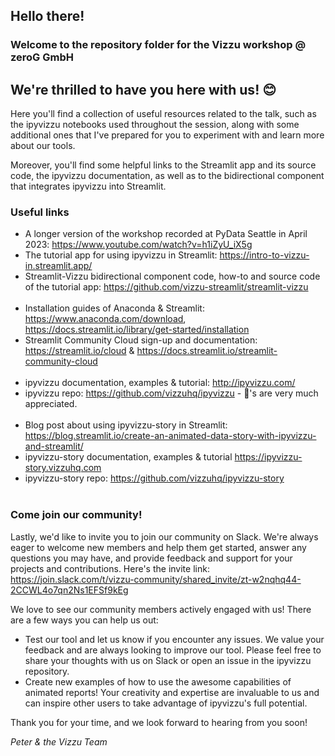 ## Hello there!
### Welcome to the repository folder for the Vizzu workshop @ zeroG GmbH
## We're thrilled to have you here with us! :blush:

Here you'll find a collection of useful resources related to the talk, such as the ipyvizzu notebooks used throughout the session, along with some additional ones that I've prepared for you to experiment with and learn more about our tools.

Moreover, you'll find some helpful links to the Streamlit app and its source code, the ipyvizzu documentation, as well as to the bidirectional component that integrates ipyvizzu into Streamlit.

### Useful links
- A longer version of the workshop recorded at PyData Seattle in April 2023: https://www.youtube.com/watch?v=h1iZyU_iX5g
- The tutorial app for using ipyvizzu in Streamlit: https://intro-to-vizzu-in.streamlit.app/
- Streamlit-Vizzu bidirectional component code, how-to and source code of the tutorial app: https://github.com/vizzu-streamlit/streamlit-vizzu
<br/><br/>
- Installation guides of Anaconda & Streamlit: https://www.anaconda.com/download, https://docs.streamlit.io/library/get-started/installation
- Streamlit Community Cloud sign-up and documentation: https://streamlit.io/cloud & https://docs.streamlit.io/streamlit-community-cloud
<br/><br/>
- ipyvizzu documentation, examples & tutorial: http://ipyvizzu.com/ 
- ipyvizzu repo: https://github.com/vizzuhq/ipyvizzu - :star2:'s are very much appreciated.
<br/><br/>
- Blog post about using ipyvizzu-story in Streamlit: https://blog.streamlit.io/create-an-animated-data-story-with-ipyvizzu-and-streamlit/
- ipyvizzu-story documentation, examples & tutorial https://ipyvizzu-story.vizzuhq.com
- ipyvizzu-story repo: https://github.com/vizzuhq/ipyvizzu-story
<br/><br/>

### Come join our community!
Lastly, we'd like to invite you to join our community on Slack. We're always eager to welcome new members and help them get started, answer any questions you may have, and provide feedback and support for your projects and contributions. Here's the invite link: https://join.slack.com/t/vizzu-community/shared_invite/zt-w2nqhq44-2CCWL4o7qn2Ns1EFSf9kEg

We love to see our community members actively engaged with us! There are a few ways you can help us out:

- Test our tool and let us know if you encounter any issues. We value your feedback and are always looking to improve our tool. Please feel free to share your thoughts with us on Slack or open an issue in the ipyvizzu repository.
- Create new examples of how to use the awesome capabilities of animated reports! Your creativity and expertise are invaluable to us and can inspire other users to take advantage of ipyvizzu's full potential.

Thank you for your time, and we look forward to hearing from you soon!

   *Peter & the Vizzu Team*
